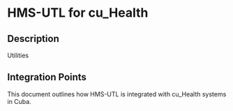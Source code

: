 # HMS-UTL for cu_Health

## Description

Utilities

## Integration Points

This document outlines how HMS-UTL is integrated with cu_Health systems in Cuba.
